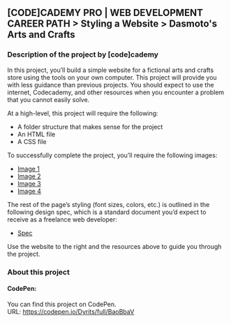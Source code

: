 ## [CODE]CADEMY PRO | WEB DEVELOPMENT CAREER PATH > Styling a Website > Dasmoto's Arts and Crafts
### Description of the project by [code]cademy
In this project, you’ll build a simple website for a fictional arts and crafts store using the tools on your own computer. This project will provide you with less guidance than previous projects. You should expect to use the internet, Codecademy, and other resources when you encounter a problem that you cannot easily solve.

At a high-level, this project will require the following:  
- A folder structure that makes sense for the project  
- An HTML file  
- A CSS file  

To successfully complete the project, you’ll require the following images:  
- [Image 1](https://s3.amazonaws.com/codecademy-content/courses/freelance-1/unit-2/pattern.jpeg)  
- [Image 2](https://s3.amazonaws.com/codecademy-content/courses/freelance-1/unit-2/hacksaw.jpeg)  
- [Image 3](https://s3.amazonaws.com/codecademy-content/courses/freelance-1/unit-2/frames.jpeg)  
- [Image 4](https://s3.amazonaws.com/codecademy-content/courses/freelance-1/unit-2/finnish.jpeg)  

The rest of the page’s styling (font sizes, colors, etc.) is outlined in the following design spec, which is a standard document you’d expect to receive as a freelance web developer:  
- [Spec](https://s3.amazonaws.com/codecademy-content/courses/freelance-1/unit-2/dasmotos-arts_redline.jpg)  

Use the website to the right and the resources above to guide you through the project.

### About this project
#### CodePen:
You can find this project on CodePen.  
URL: https://codepen.io/Dyrits/full/BaoBbaV